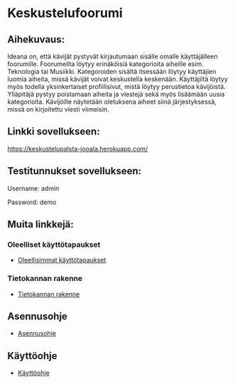 # Keskustelufoorumi

## Aihekuvaus:

Ideana on, että kävijät pystyvät kirjautumaan sisälle omalle käyttäjälleen foorumille. Foorumeilta löytyy erinäköisiä kategorioita aiheille esim. Teknologia tai Musiikki. Kategoroiden sisältä itsessään löytyy käyttäjien luomia aiheita, missä kävijät voivat keskustella keskenään. Käyttäjiltä löytyy myös todella yksinkertaiset profiilisivut, mistä löytyy perustietoa kävijöistä. Ylläpitäjä pystyy poistamaan aiheita ja viestejä sekä myös lisäämään uusia kategorioita. Kävijöille näytetään oletuksena aiheet siinä järjestyksessä, missä on kirjoitettu viesti viimeisin. 


## Linkki sovellukseen:
https://keskustelupalsta-jooala.herokuapp.com/

## Testitunnukset sovellukseen:
Username: admin

Password: demo

## Muita linkkejä:

### Oleelliset käyttötapaukset
- [Oleellisimmat käyttötapaukset](https://github.com/jooala/keskustelufoorumi/blob/master/documentation/k%C3%A4ytt%C3%B6tapaukset.md)

### Tietokannan rakenne
- [Tietokannan rakenne](https://github.com/jooala/keskustelufoorumi/blob/master/documentation/tietokannanrakenne.md)

## Asennusohje
- [Asennusohje](https://github.com/jooala/keskustelufoorumi/blob/master/documentation/asennusohje.md)

## Käyttöohje
- [Käyttöohje](https://github.com/jooala/keskustelufoorumi/blob/master/documentation/k%C3%A4ytt%C3%B6ohje.md)
